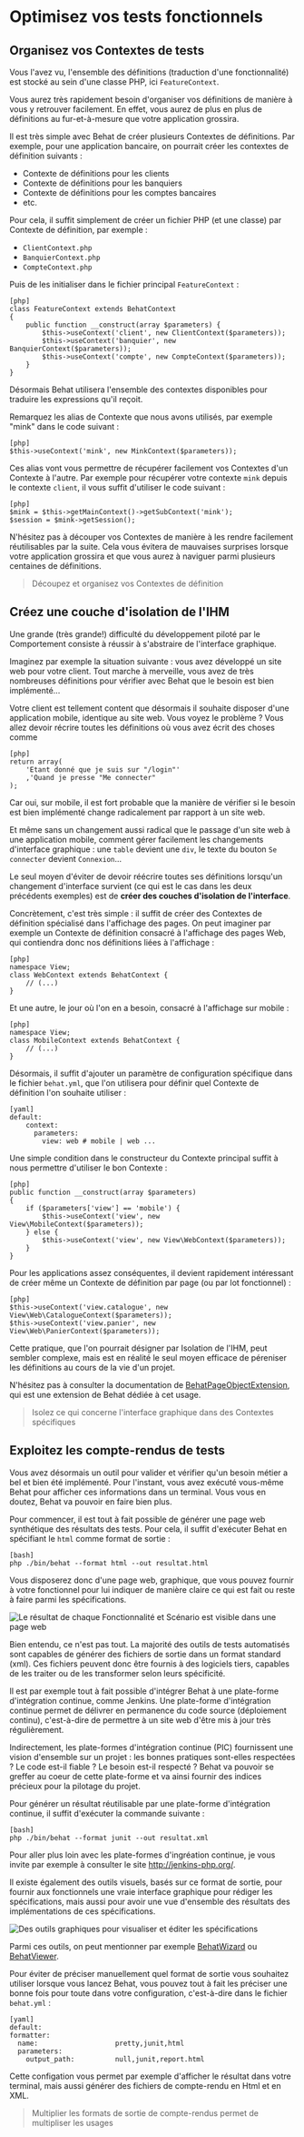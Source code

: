 # Optimisez vos tests fonctionnels

## Organisez vos Contextes de tests

Vous l'avez vu, l'ensemble des définitions (traduction d'une fonctionnalité) est stocké au sein 
d'une classe PHP, ici `FeatureContext`.

Vous aurez très rapidement besoin d'organiser vos définitions de manière à vous y retrouver facilement. En effet, vous aurez 
de plus en plus de définitions au fur-et-à-mesure que votre application grossira.

Il est très simple avec Behat de créer plusieurs Contextes de définitions. Par exemple, pour une application bancaire, on pourrait créer 
les contextes de définition suivants :

+ Contexte de définitions pour les clients
+ Contexte de définitions pour les banquiers
+ Contexte de définitions pour les comptes bancaires
+ etc.

Pour cela, il suffit simplement de créer un fichier PHP (et une classe) par Contexte de définition, par exemple :

+ `ClientContext.php`
+ `BanquierContext.php`
+ `CompteContext.php`

Puis de les initialiser dans le fichier principal `FeatureContext` :

    [php]
    class FeatureContext extends BehatContext
    {
        public function __construct(array $parameters) {
            $this->useContext('client', new ClientContext($parameters));
            $this->useContext('banquier', new BanquierContext($parameters));
            $this->useContext('compte', new CompteContext($parameters));
        }
    }

Désormais Behat utilisera l'ensemble des contextes disponibles pour traduire les expressions qu'il reçoit.

Remarquez les alias de Contexte que nous avons utilisés, par exemple "mink" dans le code suivant :

    [php]
    $this->useContext('mink', new MinkContext($parameters));

Ces alias vont vous permettre de récupérer facilement vos Contextes d'un Contexte à l'autre. Par exemple 
pour récupérer votre contexte `mink` depuis le contexte `client`, il vous suffit d'utiliser le code suivant :

    [php]
    $mink = $this->getMainContext()->getSubContext('mink');
    $session = $mink->getSession();

N'hésitez pas à découper vos Contextes de manière à les rendre facilement réutilisables par la suite. Cela vous évitera de mauvaises surprises 
lorsque votre application grossira et que vous aurez à naviguer parmi plusieurs centaines de définitions.

> Découpez et organisez vos Contextes de définition

## Créez une couche d'isolation de l'IHM

Une grande (très grande!) difficulté du développement piloté par le Comportement consiste à réussir 
à s'abstraire de l'interface graphique.

Imaginez par exemple la situation suivante : vous avez développé un site web pour votre client. Tout marche à merveille, 
vous avez de très nombreuses définitions pour vérifier avec Behat que le besoin est bien implémenté... 

Votre client est tellement content que désormais il souhaite disposer d'une application mobile, identique au site web. 
Vous voyez le problème ? Vous allez devoir récrire toutes les définitions où vous avez écrit des choses comme

    [php]
    return array(
        'Etant donné que je suis sur "/login"'
        ,'Quand je presse "Me connecter"
    );

Car oui, sur mobile, il est fort probable que la manière de vérifier si le besoin est bien implémenté change radicalement par rapport 
à un site web.

Et même sans un changement aussi radical que le passage d'un site web à une application mobile, comment gérer facilement les changements 
d'interface graphique : une `table` devient une `div`, le texte du bouton `Se connecter` devient `Connexion`... 

Le seul moyen d'éviter de devoir réécrire toutes ses définitions lorsqu'un changement d'interface survient (ce qui est le cas dans les 
deux précédents exemples) est de **créer des couches d'isolation de l'interface**.

Concrètement, c'est très simple : il suffit de créer des Contextes de définition spécialisé dans l'affichage des pages. On peut 
imaginer par exemple un Contexte de définition consacré à l'affichage des pages Web, qui contiendra donc nos définitions liées à l'affichage :

    [php]
    namespace View;
    class WebContext extends BehatContext {
        // (...)
    }

Et une autre, le jour où l'on en a besoin, consacré à l'affichage sur mobile :

    [php]
    namespace View;
    class MobileContext extends BehatContext {
        // (...)
    }

Désormais, il suffit d'ajouter un paramètre de configuration spécifique dans le fichier `behat.yml`, que l'on utilisera 
pour définir quel Contexte de définition l'on souhaite utiliser :

    [yaml]
    default:
        context:
          parameters:
            view: web # mobile | web ...

Une simple condition dans le constructeur du Contexte principal suffit à nous permettre d'utiliser le bon Contexte :

    [php]
    public function __construct(array $parameters)
    {
        if ($parameters['view'] == 'mobile') {
            $this->useContext('view', new View\MobileContext($parameters));
        } else {
            $this->useContext('view', new View\WebContext($parameters));
        }
    }


Pour les applications assez conséquentes, il devient rapidement intéressant de créer même un Contexte 
de définition par page (ou par lot fonctionnel) :

    [php]
    $this->useContext('view.catalogue', new View\Web\CatalogueContext($parameters));
    $this->useContext('view.panier', new View\Web\PanierContext($parameters));

Cette pratique, que l'on pourrait désigner par Isolation de l'IHM, peut sembler complexe, mais est 
en réalité le seul moyen efficace de péreniser les définitions au cours de la vie d'un projet.

N'hésitez pas à consulter la documentation de [BehatPageObjectExtension](https://github.com/sensiolabs/BehatPageObjectExtension), 
qui est une extension de Behat dédiée à cet usage.

> Isolez ce qui concerne l'interface graphique dans des Contextes spécifiques

## Exploitez les compte-rendus de tests

Vous avez désormais un outil pour valider et vérifier qu'un besoin métier a bel et bien été implémenté. Pour l'instant, 
vous avez exécuté vous-même Behat pour afficher ces informations dans un terminal. Vous vous en doutez, Behat va pouvoir 
en faire bien plus.

Pour commencer, il est tout à fait possible de générer une page web synthétique des résultats des tests. Pour cela, 
il suffit d'exécuter Behat en spécifiant le `html` comme format de sortie :

    [bash]
    php ./bin/behat --format html --out resultat.html

Vous disposerez donc d'une page web, graphique, que vous pouvez fournir à votre fonctionnel pour lui 
indiquer de manière claire ce qui est fait ou reste à faire parmi les spécifications.

![ Le résultat de chaque Fonctionnalité et Scénario est visible dans une page web ](screen-export-html.jpg)

Bien entendu, ce n'est pas tout. La majorité des outils de tests automatisés sont capables de générer des 
fichiers de sortie dans un format standard (xml). Ces fichiers peuvent donc être fournis à des logiciels tiers, 
capables de les traiter ou de les transformer selon leurs spécificité.

Il est par exemple tout à fait possible d'intégrer Behat à une plate-forme d'intégration continue, comme Jenkins. 
Une plate-forme d'intégration continue permet de délivrer en permanence du code source (déploiement continu), 
c'est-à-dire de permettre à un site web d'être mis à jour très régulièrement.

Indirectement, les plate-formes d'intégration continue (PIC) fournissent une vision d'ensemble sur un projet : les 
bonnes pratiques sont-elles respectées ? Le code est-il fiable ? Le besoin est-il respecté ? Behat va pouvoir se greffer 
au coeur de cette plate-forme et va ainsi fournir des indices précieux pour la pilotage du projet.

Pour générer un résultat réutilisable par une plate-forme d'intégration continue, il suffit d'exécuter la commande suivante :

    [bash]
    php ./bin/behat --format junit --out resultat.xml   

Pour aller plus loin avec les plate-formes d'ingréation continue, je vous invite par exemple à consulter le site http://jenkins-php.org/.

Il existe également des outils visuels, basés sur ce format de sortie, pour fournir aux fonctionnels une vraie interface graphique 
pour rédiger les spécifications, mais aussi pour avoir une vue d'ensemble des résultats des implémentations de ces spécifications.

![ Des outils graphiques pour visualiser et éditer les spécifications ](behat-wizard-home.jpg)

Parmi ces outils, on peut mentionner par exemple [BehatWizard](http://halleck45.github.com/BehatWizardBundle/demo/behat/wizard/list.html) 
ou [BehatViewer](https://github.com/behat-viewer/BehatViewer).

Pour éviter de préciser manuellement quel format de sortie vous souhaitez utiliser lorsque vous lancez Behat, vous pouvez tout à 
fait les préciser une bonne fois pour toute dans votre configuration, c'est-à-dire dans le fichier `behat.yml` :

    [yaml]
    default:
    formatter:
      name:                   pretty,junit,html
      parameters:
        output_path:          null,junit,report.html

Cette configation vous permet par exemple d'afficher le résultat dans votre terminal, mais aussi générer des fichiers 
de compte-rendu en Html et en XML.

> Multiplier les formats de sortie de compte-rendus permet de multipliser les usages

